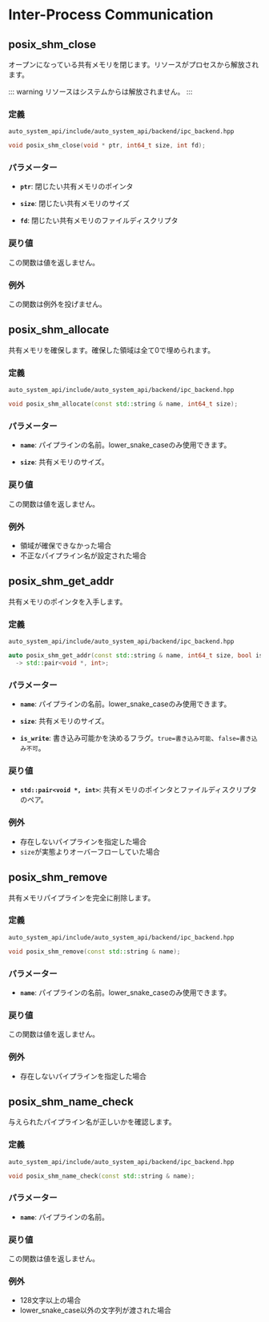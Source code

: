 # Inter-Process Communication


## posix_shm_close

オープンになっている共有メモリを閉じます。リソースがプロセスから解放されます。

::: warning
リソースはシステムからは解放されません。
:::

### 定義

`auto_system_api/include/auto_system_api/backend/ipc_backend.hpp`

```c++
void posix_shm_close(void * ptr, int64_t size, int fd);
```

### パラメーター

- **`ptr`**: 
閉じたい共有メモリのポインタ

- **`size`**: 
閉じたい共有メモリのサイズ

- **`fd`**: 
閉じたい共有メモリのファイルディスクリプタ


### 戻り値
この関数は値を返しません。

### 例外
この関数は例外を投げません。


## posix_shm_allocate

共有メモリを確保します。確保した領域は全て0で埋められます。

### 定義

`auto_system_api/include/auto_system_api/backend/ipc_backend.hpp`

```c++
void posix_shm_allocate(const std::string & name, int64_t size);
```

### パラメーター

- **`name`**: 
パイプラインの名前。lower_snake_caseのみ使用できます。

- **`size`**: 
共有メモリのサイズ。


### 戻り値
この関数は値を返しません。

### 例外
- 領域が確保できなかった場合
- 不正なパイプライン名が設定された場合


## posix_shm_get_addr
共有メモリのポインタを入手します。

### 定義

`auto_system_api/include/auto_system_api/backend/ipc_backend.hpp`

```c++
auto posix_shm_get_addr(const std::string & name, int64_t size, bool is_write = false)
  -> std::pair<void *, int>;
```

### パラメーター

- **`name`**: 
パイプラインの名前。lower_snake_caseのみ使用できます。

- **`size`**: 
共有メモリのサイズ。

- **`is_write`**: 
書き込み可能かを決めるフラグ。`true=書き込み可能`、`false=書き込み不可`。

### 戻り値
- **`std::pair<void *, int>`**: 
共有メモリのポインタとファイルディスクリプタのペア。

### 例外
- 存在しないパイプラインを指定した場合
- `size`が実態よりオーバーフローしていた場合

## posix_shm_remove
共有メモリパイプラインを完全に削除します。

### 定義

`auto_system_api/include/auto_system_api/backend/ipc_backend.hpp`

```c++
void posix_shm_remove(const std::string & name);
```

### パラメーター

- **`name`**: 
パイプラインの名前。lower_snake_caseのみ使用できます。

### 戻り値
この関数は値を返しません。

### 例外
- 存在しないパイプラインを指定した場合

## posix_shm_name_check
与えられたパイプライン名が正しいかを確認します。

### 定義

`auto_system_api/include/auto_system_api/backend/ipc_backend.hpp`

```c++
void posix_shm_name_check(const std::string & name);
```

### パラメーター

- **`name`**: 
パイプラインの名前。

### 戻り値
この関数は値を返しません。

### 例外
- 128文字以上の場合
- lower_snake_case以外の文字列が渡された場合
